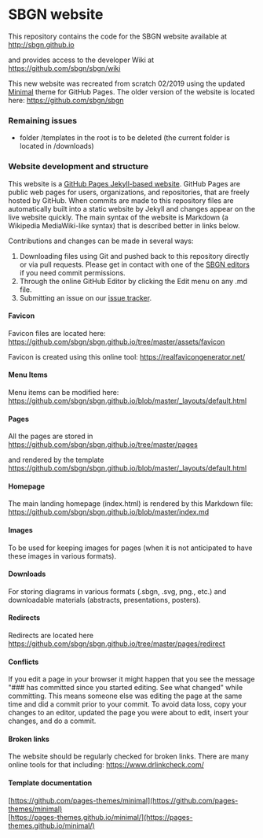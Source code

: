 # SBGN website

This repository contains the code for the SBGN website available at  
http://sbgn.github.io

and provides access to the developer Wiki at  
https://github.com/sbgn/sbgn/wiki

This new website was recreated from scratch 02/2019 using the updated [Minimal](https://pages-themes.github.io/minimal/) theme for GitHub Pages. The older version of the website is located here:
https://github.com/sbgn/sbgn

### Remaining issues

- folder /templates in the root is to be deleted (the current folder is located in /downloads)

### Website development and structure

This website is a [GitHub Pages Jekyll-based website](https://jekyllrb.com/docs/github-pages/). GitHub Pages are public web pages for users, organizations, and repositories, that are freely hosted by GitHub. When commits are made to this repository files are automatically built into a static website by Jekyll and changes appear on the live website quickly. The main syntax of the website is Markdown (a Wikipedia MediaWiki-like syntax) that is described better in links below. 

Contributions and changes can be made in several ways:

1. Downloading files using Git and pushed back to this repository directly or via pull requests. Please get in contact with one of the [SBGN editors](mailto:sbgn-editors@googlegroups.com) if you need commit permissions.
1. Through the online GitHub Editor by clicking the Edit menu on any .md file.
1. Submitting an issue on our [issue tracker](https://github.com/sbgn/sbgn.github.io/issues).

#### Favicon

Favicon files are located here:
https://github.com/sbgn/sbgn.github.io/tree/master/assets/favicon

Favicon is created using this online tool:
https://realfavicongenerator.net/

#### Menu Items 

Menu items can be modified here:
https://github.com/sbgn/sbgn.github.io/blob/master/_layouts/default.html

#### Pages

All the pages are stored in  
https://github.com/sbgn/sbgn.github.io/tree/master/pages

and rendered by the template  
https://github.com/sbgn/sbgn.github.io/blob/master/_layouts/default.html

#### Homepage 

The main landing homepage (index.html) is rendered by this Markdown file:  
https://github.com/sbgn/sbgn.github.io/blob/master/index.md

#### Images

To be used for keeping images for pages (when it is not anticipated to have these images in various formats).

#### Downloads

For storing diagrams in various formats (.sbgn, .svg, png., etc.) and downloadable materials (abstracts, presentations, posters).

#### Redirects 

Redirects are located here  
https://github.com/sbgn/sbgn.github.io/tree/master/pages/redirect

#### Conflicts

If you edit a page in your browser it might happen that you see the message
"### has committed since you started editing. See what changed" while committing.
This means someone else was editing the page at the same time and did a commit prior to your commit.
To avoid data loss, copy your changes to an editor, updated the page you were about to edit, insert your changes, and do a commit.

#### Broken links

The website should be regularly checked for broken links. There are many online tools for that including:
https://www.drlinkcheck.com/


#### Template documentation

[https://github.com/pages-themes/minimal](https://github.com/pages-themes/minimal)  
[https://pages-themes.github.io/minimal/](https://pages-themes.github.io/minimal/)

